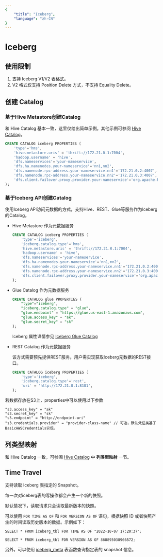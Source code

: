 ```yaml
---
{
    "title": "Iceberg",
    "language": "zh-CN"
}
---
```


<!-- 
Licensed to the Apache Software Foundation (ASF) under one
or more contributor license agreements.  See the NOTICE file
distributed with this work for additional information
regarding copyright ownership.  The ASF licenses this file
to you under the Apache License, Version 2.0 (the
"License"); you may not use this file except in compliance
with the License.  You may obtain a copy of the License at

  http://www.apache.org/licenses/LICENSE-2.0

Unless required by applicable law or agreed to in writing,
software distributed under the License is distributed on an
"AS IS" BASIS, WITHOUT WARRANTIES OR CONDITIONS OF ANY
KIND, either express or implied.  See the License for the
specific language governing permissions and limitations
under the License.
-->


# Iceberg

## 使用限制

1. 支持 Iceberg V1/V2 表格式。
2. V2 格式仅支持 Position Delete 方式，不支持 Equality Delete。

## 创建 Catalog

### 基于Hive Metastore创建Catalog

和 Hive Catalog 基本一致，这里仅给出简单示例。其他示例可参阅 [Hive Catalog](./hive.md)。

```sql
CREATE CATALOG iceberg PROPERTIES (
    'type'='hms',
    'hive.metastore.uris' = 'thrift://172.21.0.1:7004',
    'hadoop.username' = 'hive',
    'dfs.nameservices'='your-nameservice',
    'dfs.ha.namenodes.your-nameservice'='nn1,nn2',
    'dfs.namenode.rpc-address.your-nameservice.nn1'='172.21.0.2:4007',
    'dfs.namenode.rpc-address.your-nameservice.nn2'='172.21.0.3:4007',
    'dfs.client.failover.proxy.provider.your-nameservice'='org.apache.hadoop.hdfs.server.namenode.ha.ConfiguredFailoverProxyProvider'
);
```

### 基于Iceberg API创建Catalog

使用Iceberg API访问元数据的方式，支持Hive、REST、Glue等服务作为Iceberg的Catalog。

- Hive Metastore 作为元数据服务

    ```sql
    CREATE CATALOG iceberg PROPERTIES (
        'type'='iceberg',
        'iceberg.catalog.type'='hms',
        'hive.metastore.uris' = 'thrift://172.21.0.1:7004',
        'hadoop.username' = 'hive',
        'dfs.nameservices'='your-nameservice',
        'dfs.ha.namenodes.your-nameservice'='nn1,nn2',
        'dfs.namenode.rpc-address.your-nameservice.nn1'='172.21.0.2:4007',
        'dfs.namenode.rpc-address.your-nameservice.nn2'='172.21.0.3:4007',
        'dfs.client.failover.proxy.provider.your-nameservice'='org.apache.hadoop.hdfs.server.namenode.ha.ConfiguredFailoverProxyProvider'
    );
    ```

- Glue Catalog 作为元数据服务

    ```sql
    CREATE CATALOG glue PROPERTIES (
        "type"="iceberg",
        "iceberg.catalog.type" = "glue",
        "glue.endpoint" = "https://glue.us-east-1.amazonaws.com",
        "glue.access_key" = "ak",
        "glue.secret_key" = "sk"
    );
    ```

    Iceberg 属性详情参见 [Iceberg Glue Catalog](https://iceberg.apache.org/docs/latest/aws/#glue-catalog)

- REST Catalog 作为元数据服务

    该方式需要预先提供REST服务，用户需实现获取Iceberg元数据的REST接口。
    
    ```sql
    CREATE CATALOG iceberg PROPERTIES (
        'type'='iceberg',
        'iceberg.catalog.type'='rest',
        'uri' = 'http://172.21.0.1:8181',
    );
    ```

若数据存放在S3上，properties中可以使用以下参数

```
"s3.access_key" = "ak"
"s3.secret_key" = "sk"
"s3.endpoint" = "http://endpoint-uri"
"s3.credentials.provider" = "provider-class-name" // 可选，默认凭证类基于BasicAWSCredentials实现。
```

## 列类型映射

和 Hive Catalog 一致，可参阅 [Hive Catalog](./hive.md) 中 **列类型映射** 一节。

## Time Travel

支持读取 Iceberg 表指定的 Snapshot。

每一次对iceberg表的写操作都会产生一个新的快照。

默认情况下，读取请求只会读取最新版本的快照。

可以使用 `FOR TIME AS OF` 和 `FOR VERSION AS OF` 语句，根据快照 ID 或者快照产生的时间读取历史版本的数据。示例如下：

`SELECT * FROM iceberg_tbl FOR TIME AS OF "2022-10-07 17:20:37";`

`SELECT * FROM iceberg_tbl FOR VERSION AS OF 868895038966572;`

另外，可以使用 [iceberg_meta](../../sql-manual/sql-functions/table-functions/iceberg_meta.md) 表函数查询指定表的 snapshot 信息。

